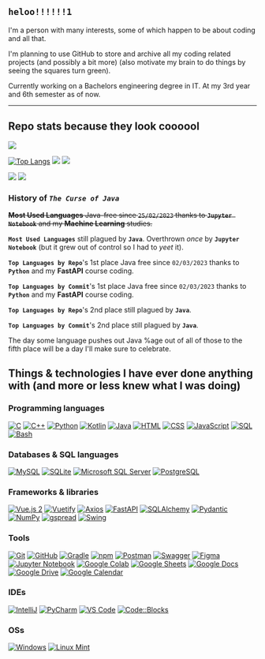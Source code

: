 ## `heloo!!!!!!1`

I'm a person with many interests, some of which happen to be about coding and all that.

I'm planning to use GitHub to store and archive all my coding related projects (and possibly a bit more) (also motivate my brain to do things by seeing the squares turn green).

Currently working on a Bachelors engineering degree in IT. At my 3rd year and 6th semester as of now.

-----

## Repo stats because they look coooool

![](http://github-profile-summary-cards.vercel.app/api/cards/profile-details?username=PerfectMach1ne&theme=tokyonight)

[![Top Langs](https://github-readme-stats.vercel.app/api/top-langs/?username=PerfectMach1ne&layout=compact&theme=gradient&bg_color=90,AA8ED6,5EAEEC&text_color=FFFFFF&title_color=FFFFFF&langs_count=10&hide=jupyter%20notebook)](https://github.com/anuraghazra/github-readme-stats)
![](http://github-profile-summary-cards.vercel.app/api/cards/repos-per-language?username=PerfectMach1ne&theme=github_dark) 
![](http://github-profile-summary-cards.vercel.app/api/cards/most-commit-language?username=PerfectMach1ne&theme=github_dark) 

![](http://github-profile-summary-cards.vercel.app/api/cards/stats?username=PerfectMach1ne&theme=tokyonight)
![](http://github-profile-summary-cards.vercel.app/api/cards/productive-time?username=PerfectMach1ne&theme=tokyonight&utcOffset=1) 
 
### History of ***`The Curse of Java`***

~~**Most Used Languages** Java-free since `25/02/2023` thanks to **`Jupyter Notebook`** and my **Machine Learning** studies.~~

**`Most Used Languages`** still plagued by **`Java`**. Overthrown *once* by **`Jupyter Notebook`** (but it grew out of control so I had to *yeet* it).

**`Top Languages by Repo`**'s 1st place Java free since `02/03/2023` thanks to **`Python`** and my **FastAPI** course coding.

**`Top Languages by Commit`**'s 1st place Java free since `02/03/2023` thanks to **`Python`** and my **FastAPI** course coding.

**`Top Languages by Repo`**'s 2nd place still plagued by **`Java`**.

**`Top Languages by Commit`**'s 2nd place still plagued by **`Java`**.

The day some language pushes out Java %age out of all of those to the fifth place will be a day I'll make sure to celebrate.

 
## Things & technologies I have ever done anything with (and more or less knew what I was doing)

### Programming languages

[![C](https://img.shields.io/badge/-C-%23A8B9CC?style=for-the-badge&logo=c&logoColor=white)](https://en.cppreference.com/w/c)
[![C++](https://img.shields.io/badge/-C%2B%2B-%2300599C?style=for-the-badge&logo=c%2B%2B&logoColor=white)](https://isocpp.org/)
[![Python](https://img.shields.io/badge/-Python-%233776AB?style=for-the-badge&logo=python&logoColor=white)](https://www.python.org/)
[![Kotlin](https://img.shields.io/badge/-Kotlin-%230095D5?style=for-the-badge&logo=kotlin&logoColor=white)](https://kotlinlang.org/)
[![Java](https://img.shields.io/badge/-Java-%23ED8B00?style=for-the-badge&logo=java&logoColor=white)](https://www.java.com/)
[![HTML](https://img.shields.io/badge/-HTML-%23E34F26?style=for-the-badge&logo=html5&logoColor=white)](https://html.spec.whatwg.org/)
[![CSS](https://img.shields.io/badge/-CSS-%231572B6?style=for-the-badge&logo=css3&logoColor=white)](https://www.w3.org/Style/CSS/Overview.en.html)
[![JavaScript](https://img.shields.io/badge/-JavaScript-%23F7DF1E?style=for-the-badge&logo=javascript&logoColor=black)](https://www.javascript.com/)
[![SQL](https://img.shields.io/badge/-SQL%20-%234479A1?style=for-the-badge&logo=postgresql&logoColor=white)](https://www.w3schools.com/sql/)
[![Bash](https://img.shields.io/badge/-Bash-%234EAA25?style=for-the-badge&logo=gnu%20bash&logoColor=white)](https://www.gnu.org/software/bash/)

### Databases & SQL languages

[![MySQL](https://img.shields.io/badge/-MySQL%20-%234479A1?style=for-the-badge&logo=mysql&logoColor=white)](https://www.mysql.com/)
[![SQLite](https://img.shields.io/badge/-SQLite-%23003B57?style=for-the-badge&logo=sqlite&logoColor=white)](https://www.sqlite.org/index.html)
[![Microsoft SQL Server](https://img.shields.io/badge/-MS%20SQL%20Server-%23CC2927?style=for-the-badge&logo=microsoft-sql-server&logoColor=white)](https://www.microsoft.com/en-us/sql-server/)
[![PostgreSQL](https://img.shields.io/badge/-PostgreSQL-%234169E1?style=for-the-badge&logo=postgresql&logoColor=white)](https://www.postgresql.org/)

### Frameworks & libraries

[![Vue.js 2](https://img.shields.io/badge/-Vue.js%202-%234FC08D?style=for-the-badge&logo=vue.js&logoColor=white)](https://v2.vuejs.org/)
[![Vuetify](https://img.shields.io/badge/-Vuetify-%231867C0?style=for-the-badge&logo=vuetify&logoColor=white)](https://vuetifyjs.com/en/)
[![Axios](https://img.shields.io/badge/-Axios-%235A29E4?style=for-the-badge&logo=axios&logoColor=white)](https://axios-http.com/)
[![FastAPI](https://img.shields.io/badge/-FastAPI-%23009688?style=for-the-badge&logo=fastapi&logoColor=white)](https://fastapi.tiangolo.com/)
[![SQLAlchemy](https://img.shields.io/badge/-SQLAlchemy-D71F00?style=for-the-badge&logo=sqlalchemy&logoColor=white)](https://www.sqlalchemy.org/)
[![Pydantic](https://img.shields.io/badge/-Pydantic-CE3B6C?style=for-the-badge&logo=pydantic&logoColor=white)](https://docs.pydantic.dev/)
[![NumPy](https://img.shields.io/badge/-NumPy-%23013243?style=for-the-badge&logo=numpy&logoColor=white)](https://numpy.org/)
[![gspread](https://img.shields.io/badge/-gspread-%2334A853?style=for-the-badge&logo=google-sheets&logoColor=white)](https://docs.gspread.org/en/latest/)
[![Swing](https://img.shields.io/badge/-Swing-467899?style=for-the-badge&logo=swing&logoColor=white)](https://docs.oracle.com/javase/tutorial/uiswing/start/index.html)

### Tools

[![Git](https://img.shields.io/badge/-Git-%23F05032?style=for-the-badge&logo=git&logoColor=white)](https://git-scm.com/)
[![GitHub](https://img.shields.io/badge/-GitHub-%23121011?style=for-the-badge&logo=github&logoColor=white)](https://github.com)
[![Gradle](https://img.shields.io/badge/-Gradle-%2302303A?style=for-the-badge&logo=gradle&logoColor=white)](https://gradle.org/)
[![npm](https://img.shields.io/badge/-npm-%23CB3837?style=for-the-badge&logo=npm&logoColor=white)](https://www.npmjs.com/)
[![Postman](https://img.shields.io/badge/-Postman-%23FF6C37?style=for-the-badge&logo=postman&logoColor=white)](https://www.postman.com/)
[![Swagger](https://img.shields.io/badge/-Swagger-%2385EA2D?style=for-the-badge&logo=swagger&logoColor=white)](https://swagger.io/)
[![Figma](https://img.shields.io/badge/-Figma-%23F24E1E?style=for-the-badge&logo=figma&logoColor=white)](https://www.figma.com/)
[![Jupyter Notebook](https://img.shields.io/badge/-Jupyter%20Notebook-%23F37626?style=for-the-badge&logo=jupyter&logoColor=white)](https://jupyter.org/)
[![Google Colab](https://img.shields.io/badge/-Google%20Colab-%23F9AB00?style=for-the-badge&logo=google-colab&logoColor=white)](https://colab.research.google.com/)
[![Google Sheets](https://img.shields.io/badge/-Google%20Sheets-%2334A853?style=for-the-badge&logo=google-sheets&logoColor=white)](https://www.google.com/sheets/about/)
[![Google Docs](https://img.shields.io/badge/-Google%20Docs-4285F4?style=for-the-badge&logo=google-docs&logoColor=white)](https://www.google.com/docs/about/)
[![Google Drive](https://img.shields.io/badge/-Google%20Drive-%234285F4?style=for-the-badge&logo=google-drive&logoColor=white)](https://www.google.com/drive/)
[![Google Calendar](https://img.shields.io/badge/-Google%20Calendar-%234285F4?style=for-the-badge&logo=google-calendar&logoColor=white)](https://workspace.google.com/products/calendar/)

### IDEs

[![IntelliJ](https://img.shields.io/badge/-IntelliJ%20IDEA-%23000000?style=for-the-badge&logo=intellij-idea&logoColor=white)](https://www.jetbrains.com/idea/)
[![PyCharm](https://img.shields.io/badge/-PyCharm-%23000000?style=for-the-badge&logo=pycharm&logoColor=white)](https://www.jetbrains.com/pycharm/)
[![VS Code](https://img.shields.io/badge/-VS%20Code-%23007ACC?style=for-the-badge&logo=visual%20studio%20code&logoColor=white)](https://code.visualstudio.com/)
[![Code::Blocks](https://img.shields.io/badge/-Code::Blocks-%23FFFFFF?style=for-the-badge&logo=&logoColor=white)](http://www.codeblocks.org/)

### OSs

[![Windows](https://img.shields.io/badge/-Windows-%230078D6?style=for-the-badge&logo=windows&logoColor=white)](https://www.microsoft.com/en-us/windows)
[![Linux Mint](https://img.shields.io/badge/-Linux%20Mint-%2387CF3E?style=for-the-badge&logo=linux-mint&logoColor=white)](https://linuxmint.com/)
